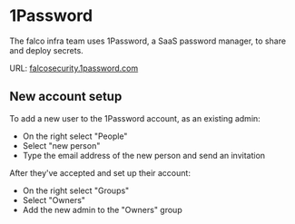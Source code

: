 # 1Password

The falco infra team uses 1Password, a SaaS password manager, to share and deploy secrets.

URL: [falcosecurity.1password.com](https://falcosecurity.1password.com)

## New account setup

To add a new user to the 1Password account, as an existing admin:

* On the right select "People"
* Select "new person"
* Type the email address of the new person and send an invitation

After they've accepted and set up their account:

* On the right select "Groups"
* Select "Owners"
* Add the new admin to the "Owners" group

